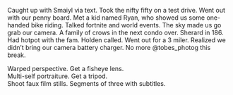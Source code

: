 Caught up with Smaiyl via text. Took the nifty fifty on a test drive. Went out with our penny board. Met a kid named Ryan, who showed us some one-handed bike riding. Talked fortnite and world events. The sky made us go grab our camera. A family of crows in the next condo over. Sherard in 186\. Had hotpot with the fam. Holden called. Went out for a 3 miler. Realized we didn’t bring our camera battery charger. No more @tobes\_photog this break. 

Warped perspective. Get a fisheye lens.  
Multi-self portraiture. Get a tripod.   
Shoot faux film stills. Segments of three with subtitles.